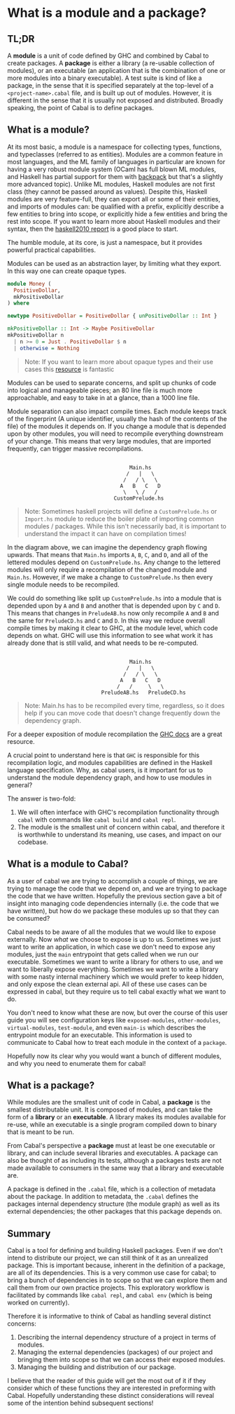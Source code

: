 # What is a module and a package?

## TL;DR

A **module** is a unit of code defined by GHC and combined by Cabal to create
packages. A **package** is either a library (a re-usable collection of modules),
or an executable (an application that is the combination of one or more modules
into a binary executable). A test suite is kind of like a package, in the sense
that it is specified separately at the top-level of a `<project-name>.cabal`
file, and is built up out of modules. However, it is different in the sense that
it is usually not exposed and distributed. Broadly speaking, the point of Cabal
is to define packages.

## What is a module?

At its most basic, a module is a namespace for collecting types, functions, and
typeclasses (referred to as entities). Modules are a common feature in most
languages, and the ML family of languages in particular are known for having a
very robust module system (OCaml has full blown ML modules, and Haskell has
partial support for them with [backpack](../getting_fancy/10_backpack.md) but
that's a slightly more advanced topic). Unlike ML modules, Haskell modules are
not first class (they cannot be passed around as values). Despite this, Haskell
modules are very feature-full, they can export all or some of their entities,
and imports of modules can: be qualified with a prefix, explicitly describe a
few entities to bring into scope, or explicitly hide a few entities and bring
the rest into scope. If you want to learn more about Haskell modules and their
syntax, then the
[haskell2010 report](https://www.haskell.org/onlinereport/haskell2010/haskellch5.html)
is a good place to start.

The humble module, at its core, is just a namespace, but it provides powerful
practical capabilities.

Modules can be used as an abstraction layer, by limiting what they export. In
this way one can create opaque types.

```haskell
module Money (
  PositiveDollar,
  mkPositiveDollar
) where

newtype PositiveDollar = PositiveDollar { unPositiveDollar :: Int }

mkPositiveDollar :: Int -> Maybe PositiveDollar
mkPositiveDollar n
  | n >= 0 = Just . PositiveDollar $ n
  | otherwise = Nothing
```

> Note: If you want to learn more about opaque types and their use cases this
> [resource](https://www.cs.auckland.ac.nz/references/haskell/haskell-intro-html/modules.html)
> is fantastic

Modules can be used to separate concerns, and split up chunks of code into
logical and manageable pieces; an 80 line file is much more approachable, and
easy to take in at a glance, than a 1000 line file.

Module separation can also impact compile times. Each module keeps track of the
fingerprint (A unique identifier, usually the hash of the contents of the file)
of the modules it depends on. If you change a module that is depended upon by
other modules, you will need to recompile everything downstream of your change.
This means that very large modules, that are imported frequently, can trigger
massive recompilations.

```

                                       Main.hs
                                      /   |   \
                                     /   / \   \
                                    A   B   C   D
                                     \   \ /   /
                                  CustomPrelude.hs

```

> Note: Sometimes haskell projects will define a `CustomPrelude.hs` or
> `Import.hs` module to reduce the boiler plate of importing common modules /
> packages. While this isn't necessarily bad, it is important to understand the
> impact it can have on compilation times!

In the diagram above, we can imagine the dependency graph flowing upwards. That
means that `Main.hs` imports `A`, `B`, `C`, and `D`, and all of the lettered
modules depend on `CustomPrelude.hs`. Any change to the lettered modules will
only require a recompilation of the changed module and `Main.hs`. However, if we
make a change to `CustomPrelude.hs` then every single module needs to be
recompiled.

We could do something like split up `CustomPrelude.hs` into a module that is
depended upon by `A` and `B` and another that is depended upon by `C` and `D`.
This means that changes in `PreludeAB.hs` now only recompile `A` and `B` and the
same for `PreludeCD.hs` and `C` and `D`. In this way we reduce overall compile
times by making it clear to GHC, at the module level, which code depends on
what. GHC will use this information to see what work it has already done that is
still valid, and what needs to be re-computed.

```

                                       Main.hs
                                      /   |   \
                                     /   / \   \
                                    A   B   C   D
                                   /   /     \   \
                              PreludeAB.hs   PreludeCD.hs

```

> Note: Main.hs has to be recompiled every time, regardless, so it does help if
> you can move code that doesn't change frequently down the dependency graph.

For a deeper exposition of module recompilation the
[GHC docs](https://gitlab.haskell.org/ghc/ghc/-/wikis/commentary/compiler/recompilation-avoidance)
are a great resource.

A crucial point to understand here is that `GHC` is responsible for this
recompilation logic, and modules capabilities are defined in the Haskell
language specification. Why, as cabal users, is it important for us to
understand the module dependency graph, and how to use modules in general?

The answer is two-fold:

1. We will often interface with GHC's recompilation functionality through
   `cabal` with commands like `cabal build` and `cabal repl`.
2. The module is the smallest unit of concern within cabal, and therefore it is
   worthwhile to understand its meaning, use cases, and impact on our codebase.

## What is a module to Cabal?

As a user of cabal we are trying to accomplish a couple of things, we are trying
to manage the code that we depend on, and we are trying to package the code that
we have written. Hopefully the previous section gave a bit of insight into
managing code dependencies internally (i.e. the code that we have written), but
how do we package these modules up so that they can be consumed?

Cabal needs to be aware of all the modules that we would like to expose
externally. Now _what_ we choose to expose is up to us. Sometimes we just want
to write an application, in which case we don't need to expose any modules, just
the `main` entrypoint that gets called when we run our executable. Sometimes we
want to write a library for others to use, and we want to liberally expose
everything. Sometimes we want to write a library with some nasty internal
machinery which we would prefer to keep hidden, and only expose the clean
external api. All of these use cases can be expressed in cabal, but they require
us to tell cabal exactly what we want to do.

You don't need to know what these are now, but over the course of this user
guide you will see configuration keys like `exposed-modules`, `other-modules`,
`virtual-modules`, `test-module`, and even `main-is` which describes the
entrypoint module for an executable. This information is used to communicate to
Cabal how to treat each module in the context of a `package`.

Hopefully now its clear why you would want a bunch of different modules, and why
you need to enumerate them for cabal!

## What is a package?

While modules are the smallest unit of code in Cabal, a **package** is the
smallest distributable unit. It is composed of modules, and can take the form of
a **library** or an **executable**. A library makes its modules available for
re-use, while an executable is a single program compiled down to binary that is
meant to be run.

From Cabal's perspective a **package** must at least be one executable or
library, and can include several libraries and executables. A package can also
be thought of as including its tests, although a packages tests are not made
available to consumers in the same way that a library and executable are.

A package is defined in the `.cabal` file, which is a collection of metadata
about the package. In addition to metadata, the `.cabal` defines the packages
internal dependency structure (the module graph) as well as its external
dependencies; the other packages that this package depends on.

## Summary

Cabal is a tool for defining and building Haskell packages. Even if we don't
intend to distribute our project, we can still think of it as an unrealized
package. This is important because, inherent in the definition of a package, are
all of its dependencies. This is a very common use case for cabal; to bring a
bunch of dependencies in to scope so that we can explore them and call them from
our own practice projects. This exploratory workflow is facilitated by commands
like `cabal repl`, and `cabal env` (which is being worked on currently).

Therefore it is informative to think of Cabal as handling several distinct
concerns:

1. Describing the internal dependency structure of a project in terms of
   modules.
2. Managing the external dependencies (packages) of our project and bringing
   them into scope so that we can access their exposed modules.
3. Managing the building and distribution of our package.

I believe that the reader of this guide will get the most out of it if they
consider which of these functions they are interested in preforming with Cabal.
Hopefully understanding these distinct considerations will reveal some of the
intention behind subsequent sections!
